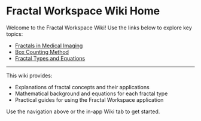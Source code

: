# Fractal Workspace Wiki Home

Welcome to the Fractal Workspace Wiki! Use the links below to explore key topics:

- [Fractals in Medical Imaging](Fractals-in-Medical-Imaging.md)
- [Box Counting Method](Box-Counting-Method.md)
- [Fractal Types and Equations](Fractal-Types-and-Equations.md)

---

This wiki provides:
- Explanations of fractal concepts and their applications
- Mathematical background and equations for each fractal type
- Practical guides for using the Fractal Workspace application

Use the navigation above or the in-app Wiki tab to get started.